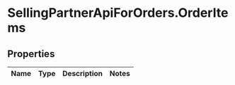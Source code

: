 # SellingPartnerApiForOrders.OrderItems

## Properties
Name | Type | Description | Notes
------------ | ------------- | ------------- | -------------


